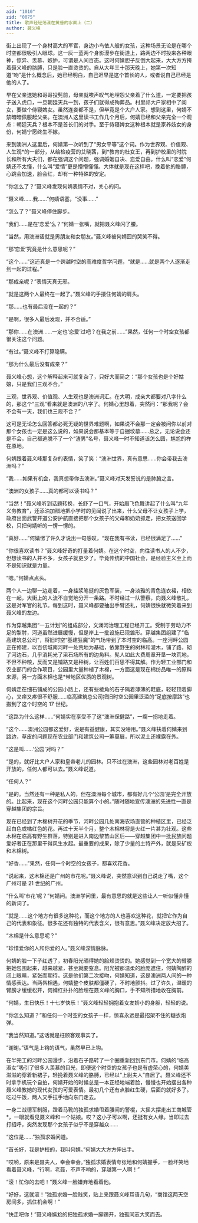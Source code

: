 ```yaml
---
aid: "1010"
zid: "0075"
title: 歌声轻轻荡漾在黄昏的水面上（二）
author: 聂义峰
---
```


街上出现了一个身材高大的军官，身边小鸟依人般的女孩，这种场景无论是在哪个时空都很吸引人眼球。这一灰一蓝两个身影漫步在街道上，路两边不时投来各种眼神，惊异、羡慕、嫉妒，可谓是人间百态。这时何婧胆子反倒大起来，大大方方挎着聂义峰的胳膊，只是脸一直烫烫的。自从大年三十那天晚上，她第一次知道“吻”是什么概念后，她已经明白，自己迟早是这个首长的人，或者说自己已经是他的人了。

早在父亲送她和哥哥投髡前，母亲就唉声叹气地埋怨父亲着了什么道，一定要把孩子送入虎口，一旦朝廷天兵一到，孩子们就得成殉葬品。村里祁大户家相中了闺女，要做个侍寝婢女。虽然连妾都不是，但毕竟是个大户人家。想到这里，何婧不禁暗暗佩服起父亲。在澳洲人这里读书工作几个月后，何婧已经和父亲完全一个观点：朝廷天兵？根本不是首长们的对手。至于侍寝婢女这种根本就是家养妓女的身份，何婧宁愿终生不嫁。

来到澳洲人这里后，何婧第一次听到了“男女平等”这个词。作为世界观、价值观、人生观\*的一部分，从给检疫营的艾晓茜，到\*教育的杜女王，再到护校里的时院长和所有大夫们，都在强调这个问题，强调婚姻自决、恋爱自由。什么叫“恋爱”何婧还不太懂，什么叫“爱情”更是懵懵懂懂。大体就是现在这样吧，挽着他的胳膊，心跳会加速，脸会红，却有一种特殊的安定。

“你怎么了？”聂义峰发现何婧表情不对，关心的问。

“聂义峰……我……”何婧语塞，“没事……”

“怎么了？”聂义峰停住脚步。

“我们……是在‘恋爱’么？”何婧一张嘴，就把聂义峰闪了腰。

“当然，用澳洲话就是男朋友和女朋友。”聂义峰被何婧囧的哭笑不得。

“那‘恋爱’究竟是什么意思呢？”

“这个……”这还真是一个跨越时空的高难度哲学问题，“就是……就是两个人逐渐走到一起的过程。”

“那成亲呢？”表情天真无邪。

“就是这两个人最终在一起了。”聂义峰的手搂住何婧的肩头。

“那……也有最后没在一起的？”

“是啊，很多人最后发现，并不合适。”

“那你……在澳洲……一定也‘恋爱’过吧？在我之前……”果然，任何一个时空女孩都很关注这个问题。

“有过。”聂义峰不打算隐瞒。

“那为什么最后没有成亲？”

聂义峰心想，这个解释起来可就复杂了，只好大而简之：“那个女孩也是个好姑娘，只是我们三观不合。”

三观，世界观、价值观、人生观也是澳洲词汇。在大明，成亲大都要对八字什么的，那这个“三观”看来就是澳洲的八字了。何婧心里想着，突然问：“那我呢？会不会有一天，我们也三观不合？”

这可是无论怎么回答都必死无疑的世界难题啊，如果说不会那一定会被问你以前对那个女孩也一定是这么说的，如果说会那基本等于自掘坟墓……总之，无论说会还是不会，自己都逃脱不了一个“渣男”名号，聂义峰一时不知道该怎么圆，尴尬的杵在原地。

何婧跟着聂义峰那复杂的表情，笑了笑：“澳洲世界，真有意思……你会带我去澳洲吗？”

“我……如果有机会，我真想带你去澳洲。”聂义峰对天发誓说的是肺腑之言。

“澳洲的女孩子……真的都可以读书吗？”

“当然！”聂义峰听到话题转换，长舒了一口气，开始眉飞色舞讲起了什么叫“九年义务教育”，还添油加醋地把小学时的见闻说了出来，什么父母不让女孩子上学，政府出面武警开道公安护航直接把那个女孩子的父母和奶奶抓走，把女孩送回学校，只把何婧听的一愣一愣的。

“真好……”何婧愣了许久才说出一句感叹，“现在我有书读，已经很满足了……”

“你很喜欢读书？”聂义峰好奇的打量着何婧。在这个时空，向往读书人的人不少，但想读书的人并不多，女孩子就更少了。毕竟传统的中国社会，是经验主义至上而不是知识就是力量。

“嗯。”何婧点点头。

两个人一边聊一边走着，一身挂浆笔挺的灰色军装，一身淡雅的青色连衣裙，相依在一起，大街上的人流不自觉地分开一条路。不时经过一队警察，向聂义峰敬礼，这是对军官的礼节。每到这时，聂义峰都要抽出手臂还礼，何婧很快就微笑着来到聂义峰的左边。

作为穿越集团“一五计划”的组成部分，文澜河治理工程已经开工。受制于劳动力不足的掣肘，河道虽然进展缓慢，但是岸上一批设施已现雏形。穿越集团组建了“临高建筑总公司”，将旧时空“基建狂魔”的气场带到了本时空的临高。一座河畔公园正在修建，以百仞城南河畔一处荒地为基础，依靠野生的树林和灌木，铺了路，砌了河边石，几乎消耗光了采石场所有的边角料。髡人如此大费周章开垦一块荒地，不但不种粮，反而又是铺路又是种树，让百姓们百思不得其解。作为轻工业部门和农业部门的合作项目，公园里大量种植了木棉，一方面这是现在棉纺品唯一的原料来源，另一方面木棉也是\*带地区优质的景观树。

何婧走在细石铺成的公园小路上，还有些棱角的石子隔着薄薄的鞋底，轻轻顶着脚心，又痒又疼很不舒服……临高建筑总公司把旧时空公园里泛滥的“足底按摩路”也搬到了这个时空的 17 世纪。

“这路为什么这样……”何婧实在享受不了这“澳洲保健路”，一瘸一拐地走着。

“这个……澳洲公园都这爱好，说是有益健康，其实没啥用。”聂义峰扶着何婧来到路边，草皮的问题现在农业部门和建筑公司一筹莫展，所以泥土还裸露在外。

“这是叫……‘公园’对吗？”

“是的，就好比大户人家和皇帝老儿的园林。只不过在澳洲，这些园林对老百姓是开放的，任何人都可以去。”聂义峰说道。

“任何人？”

“是的。当然还有一种是私人的，但在澳洲每个城市，都有好几个‘公园’是完全开放的。比起来，现在这个河畔公园只能算个小的。”随时随地宣传澳洲的先进性一直是穿越集团的宗旨。

现在已经到了木棉树开花的季节，河畔公园几处南海农场直营的种植区里，已经泛起白色或橘红色的花。再过十天半个月，整个木棉林将是火红一片甚为壮观。这些木棉在临高有野生群落，特别是进入南边黎苗山区后——穿越集团中一批民族问题爱好者正在那里干得风生水起。最重要的成果，除了少量的土特产外，就是采矿权和木棉树。

“好香……”果然，任何一个时空的女孩子，都喜欢花香。

“说起来，这木棉还是广州的市花呢。”聂义峰说，突然意识到自己说走了嘴，这个广州可是 21 世纪的广州。

“什么叫‘市花’呢？”何婧问。澳洲学问里，最有意思的就是这些让人一听似懂非懂的新词了。

“就是……这个地方有很多这种花，而这个地方的人也喜欢这种花，就把它作为自己的代表和象征。很多花还有独特的代表含义，很有意思。”聂义峰决定放大招了。

“木棉是什么意思呢？”

“珍惜爱你的人和你爱的人。”聂义峰深情脉脉。

何婧的脸一下子红透了，初春阳光晒得她的脸颊烫烫的。她感觉到一个宽大的臂膀把她包围起来，越来越紧，甚至就要窒息。阳光被那温柔的脸庞遮住，何婧陶醉的闭上眼睛，紧张而期待。这是他们第二次接吻，何婧知道，这是澳洲两人间的一种情感表达。当两唇相遇，何婧整个皮肤都僵硬了，不时地颤抖。过了许久，温暖的臂膀才缓缓松开，何婧红扑扑的脸埋在聂义峰的胸口，手不知所措地收在胸前。

“何婧，生日快乐！十七岁快乐！”聂义峰轻轻拥抱着女友娇小的身躯，轻轻的说。

“你怎么知道？”和任何一个时空的女孩子一样，惊喜永远是最招架不住的糖衣炮弹。

“我当然知道。”这话就是枉顾客观事实了。

“谢谢。”语气是上钩的语气，虽然早已上钩。

在半完工的河畔公园漫步，沿着石子路转了一个圈重新回到东门市。何婧的“临高淑女”吸引了很多人羡慕的目光，即便这个时空的女孩子也是有虚荣心的，何婧美滋滋的穿着新裙子，轻挽着聂义峰的胳膊，已经以“上尉夫人”自居了。聂义峰还不时拿手机玩个自拍，何婧开始的时候总是一本正经地端着脸，慢慢也开始摆出各种聂义峰教她的现代女孩的可爱表情。最初几个还有点脸红生硬，后面的就好多了。吃过午饭，两人又手拉手地向东门走去。

一身二战德军制服，蹬着马靴的独孤求婚甩着腰间的警棍，大摇大摆走出工商城管\*，一眼就看见聂义峰和一个姑娘。哎？这小子可以啊，还挺有女人缘。当即过去打招呼，突然发现那个女孩子似乎不是穿越众……

“这位是……”独孤求婚问道。

“首长好，我是护校的，我叫何婧。”何婧大大方方伸出手。

“哎哟，原来是聂夫人，幸会幸会。”独孤求婚表情夸张地和何婧握手，一脸坏笑地看着聂义峰，“行啊，老聂，不声不响的，穿越第一人啊！”

“滚！忙你的去吧！”聂义峰一脸嫌弃地看着他。

“好好，这就滚！”独孤求婚一脸贱笑，贴上来跟聂义峰耳语几句，“商馆这两天空房间多，抓住机会啊！”

“快走吧你！”聂义峰尴尬的把独孤求婚一脚踢开，独孤同志大笑而去。
